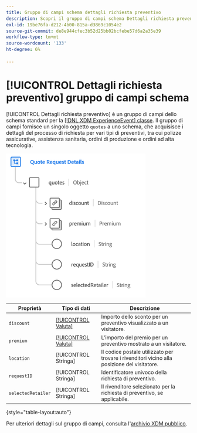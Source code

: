 ```yaml
---
title: Gruppo di campi schema dettagli richiesta preventivo
description: Scopri il gruppo di campi schema Dettagli richiesta preventivo.
exl-id: 19be76fa-d212-4b00-815a-d3869c1054e2
source-git-commit: de8e944cfec3b52d25bb02bcfebe57d6a2a35e39
workflow-type: tm+mt
source-wordcount: '133'
ht-degree: 6%

---
```


# [!UICONTROL Dettagli richiesta preventivo] gruppo di campi schema

[!UICONTROL Dettagli richiesta preventivo] è un gruppo di campi dello schema standard per la [[!DNL XDM ExperienceEvent] classe](../../classes/experienceevent.md). Il gruppo di campi fornisce un singolo oggetto `quotes` a uno schema, che acquisisce i dettagli del processo di richiesta per vari tipi di preventivi, tra cui polizze assicurative, assistenza sanitaria, ordini di produzione e ordini ad alta tecnologia.

![](../../images/field-groups/quote-request-details.png)

| Proprietà | Tipo di dati | Descrizione |
| --- | --- | --- |
| `discount` | [[!UICONTROL Valuta]](../../data-types/currency.md) | Importo dello sconto per un preventivo visualizzato a un visitatore. |
| `premium` | [[!UICONTROL Valuta]](../../data-types/currency.md) | L’importo del premio per un preventivo mostrato a un visitatore. |
| `location` | [!UICONTROL Stringa] | Il codice postale utilizzato per trovare i rivenditori vicino alla posizione del visitatore. |
| `requestID` | [!UICONTROL Stringa] | Identificatore univoco della richiesta di preventivo. |
| `selectedRetailer` | [!UICONTROL Stringa] | Il rivenditore selezionato per la richiesta di preventivo, se applicabile. |

{style="table-layout:auto"}

Per ulteriori dettagli sul gruppo di campi, consulta l&#39;[archivio XDM pubblico](https://github.com/adobe/xdm/blob/master/docs/reference/fieldgroups/experience-event/experienceevent-quote-request-details.schema.json).
